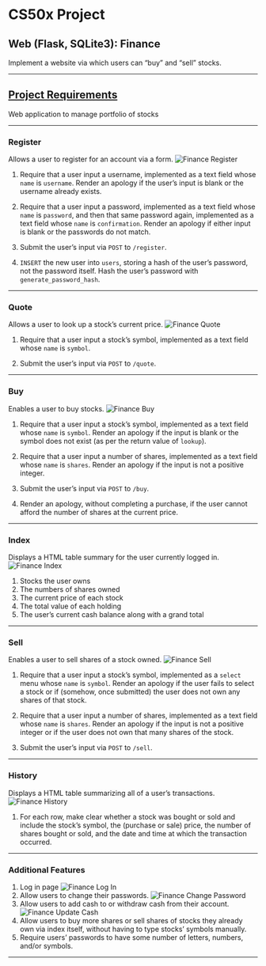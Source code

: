 # CS50x Project
## Web (Flask, SQLite3): Finance
Implement a website via which users can “buy” and “sell” stocks.

---

## [Project Requirements](https://cs50.harvard.edu/x/2020/tracks/web/finance/)
Web application to manage portfolio of stocks

---
### Register
Allows a user to register for an account via a form.
  ![Finance Register](README/Finance%20Register.png)
1. Require that a user input a username, implemented as a text field whose ```name``` is ```username```. Render an apology if the user’s input is blank or the username already exists.

2. Require that a user input a password, implemented as a text field whose ```name``` is ```password```, and then that same password again, implemented as a text field whose ```name``` is ```confirmation```. Render an apology if either input is blank or the passwords do not match.

3. Submit the user’s input via ```POST``` to ```/register```.
   
4. ```INSERT``` the new user into ```users```, storing a hash of the user’s password, not the password itself. Hash the user’s password with ```generate_password_hash```.

---
### Quote
Allows a user to look up a stock’s current price.
  ![Finance Quote](README/Finance%20Quote.png)
1. Require that a user input a stock’s symbol, implemented as a text field whose ```name``` is ```symbol```.

2. Submit the user’s input via ```POST``` to ```/quote```.

---
### Buy
  Enables a user to buy stocks.
  ![Finance Buy](README/Finance%20Buy.png)
1. Require that a user input a stock’s symbol, implemented as a text field whose ```name``` is ```symbol```. Render an apology if the input is blank or the symbol does not exist (as per the return value of ``lookup``).

2. Require that a user input a number of shares, implemented as a text field whose ```name``` is ```shares```. Render an apology if the input is not a positive integer.

3. Submit the user’s input via ```POST``` to ```/buy```.
4. Render an apology, without completing a purchase, if the user cannot afford the number of shares at the current price.

---
### Index
  Displays a HTML table summary for the user currently logged in.
  ![Finance Index](README/Finance%20Portfolio.png)
1. Stocks the user owns 
2. The numbers of shares owned
3. The current price of each stock
4. The total value of each holding
5. The user’s current cash balance along with a grand total

---
### Sell
  Enables a user to sell shares of a stock owned.
  ![Finance Sell](README/Finance%20Sell.png)
1. Require that a user input a stock’s symbol, implemented as a ```select``` menu whose ```name``` is ```symbol```. Render an apology if the user fails to select a stock or if (somehow, once submitted) the user does not own any shares of that stock.

2. Require that a user input a number of shares, implemented as a text field whose ```name``` is ```shares```. Render an apology if the input is not a positive integer or if the user does not own that many shares of the stock.

3. Submit the user’s input via ```POST``` to ```/sell```.

---
### History
  Displays a HTML table summarizing all of a user’s transactions.
  ![Finance History](README/Finance%20History.png)
1. For each row, make clear whether a stock was bought or sold and include the stock’s symbol, the (purchase or sale) price, the number of shares bought or sold, and the date and time at which the transaction occurred.

---
### Additional Features
1. Log in page
    ![Finance Log In](README/Finance%20Log%20In.png)
2. Allow users to change their passwords.
    ![Finance Change Password](README/Finance%20Change%20Password.png)
3. Allow users to add cash to or withdraw cash from their account.
    ![Finance Update Cash](README/Finance%20Update%20Cash.png)
4. Allow users to buy more shares or sell shares of stocks they already own via index itself, without having to type stocks’ symbols manually.
5. Require users’ passwords to have some number of letters, numbers, and/or symbols.
   
---
